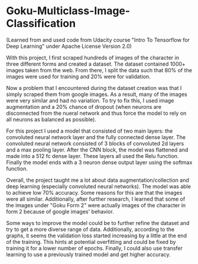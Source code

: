 # Goku-Multiclass-Image-Classification 
(Learned from and used code from Udacity course "Intro To Tensorflow for Deep Learning" under Apache License Version 2.0) 

With this project, I first scraped hundreds of images of the character in three different forms and created a dataset. The dataset contained 1000+ images taken from the web. From there, I split the data such that 80% of the images were used for training and 20% were for validation.

Now a problem that I encountered during the dataset creation was that I simply scraped them from google images. As a result, many of the images were very similar and had no variation. To try to fix this, I used image augmentation and a 20% chance of dropout (when neurons are disconnected from the nueral network and thus force the model to rely on all neurons as balanced as possible). 

For this project I used a model that consisted of two main layers: the convoluted neural network layer and the fully connected dense layer. The convoluted neural network consisted of 3 blocks of convoluted 2d layers and a max pooling layer. After the CNN block, the model was flattened and made into a 512 fc dense layer. These layers all used the Relu function. Finally the model ends with a 3 neuron dense output layer using the softmax function. 

Overall, the project taught me a lot about data augmentation/collection and deep learning (especially convoluted neural networks). The model was able to achieve low 70% accuracy. Some reasons for this are that the images were all similar. Additionally, after further research, I learned that some of the images under "Goku Form 2" were actually images of the character in form 2 because of google images' behavior. 

Some ways to improve the model could be to further refine the dataset and try to get a more diverse range of data. Additionally, according to the graphs, it seems the validation loss started increasing by a little at the end of the training. This hints at potential overfitting and could be fixed by training it for a lower number of epochs. Finally, I could also use transfer learning to use a previously trained model and get higher accuracy. 

